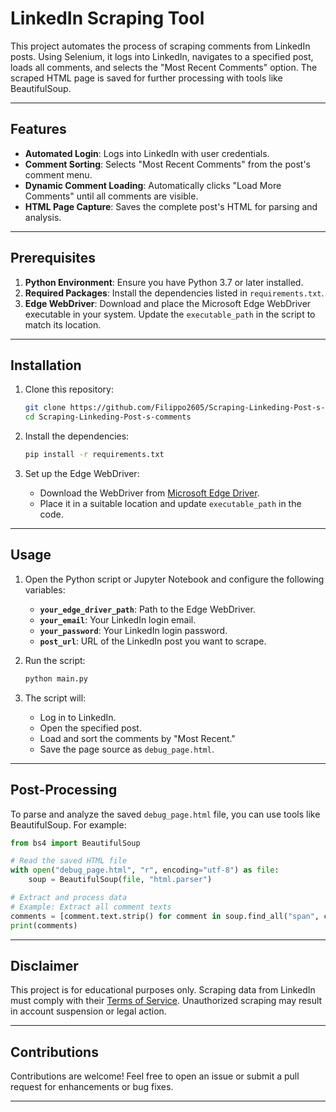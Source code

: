 # LinkedIn Scraping Tool

This project automates the process of scraping comments from LinkedIn posts. Using Selenium, it logs into LinkedIn, navigates to a specified post, loads all comments, and selects the "Most Recent Comments" option. The scraped HTML page is saved for further processing with tools like BeautifulSoup.

---

## Features

- **Automated Login**: Logs into LinkedIn with user credentials.
- **Comment Sorting**: Selects "Most Recent Comments" from the post's comment menu.
- **Dynamic Comment Loading**: Automatically clicks "Load More Comments" until all comments are visible.
- **HTML Page Capture**: Saves the complete post's HTML for parsing and analysis.

---

## Prerequisites

1. **Python Environment**: Ensure you have Python 3.7 or later installed.
2. **Required Packages**: Install the dependencies listed in `requirements.txt`.
3. **Edge WebDriver**: Download and place the Microsoft Edge WebDriver executable in your system. Update the `executable_path` in the script to match its location.

---

## Installation

1. Clone this repository:
   ```bash
   git clone https://github.com/Filippo2605/Scraping-Linkeding-Post-s-comments.git
   cd Scraping-Linkeding-Post-s-comments
   ```

2. Install the dependencies:
   ```bash
   pip install -r requirements.txt
   ```

3. Set up the Edge WebDriver:
   - Download the WebDriver from [Microsoft Edge Driver](https://developer.microsoft.com/en-us/microsoft-edge/tools/webdriver/).
   - Place it in a suitable location and update `executable_path` in the code.

---

## Usage

1. Open the Python script or Jupyter Notebook and configure the following variables:
   - **`your_edge_driver_path`**: Path to the Edge WebDriver.
   - **`your_email`**: Your LinkedIn login email.
   - **`your_password`**: Your LinkedIn login password.
   - **`post_url`**: URL of the LinkedIn post you want to scrape.

2. Run the script:
   ```bash
   python main.py
   ```

3. The script will:
   - Log in to LinkedIn.
   - Open the specified post.
   - Load and sort the comments by "Most Recent."
   - Save the page source as `debug_page.html`.

---

## Post-Processing

To parse and analyze the saved `debug_page.html` file, you can use tools like BeautifulSoup. For example:

```python
from bs4 import BeautifulSoup

# Read the saved HTML file
with open("debug_page.html", "r", encoding="utf-8") as file:
    soup = BeautifulSoup(file, "html.parser")

# Extract and process data
# Example: Extract all comment texts
comments = [comment.text.strip() for comment in soup.find_all("span", class_="comments-comment-item__main-content")]
print(comments)
```

---

## Disclaimer

This project is for educational purposes only. Scraping data from LinkedIn must comply with their [Terms of Service](https://www.linkedin.com/legal/user-agreement). Unauthorized scraping may result in account suspension or legal action.

---

## Contributions

Contributions are welcome! Feel free to open an issue or submit a pull request for enhancements or bug fixes.

---

